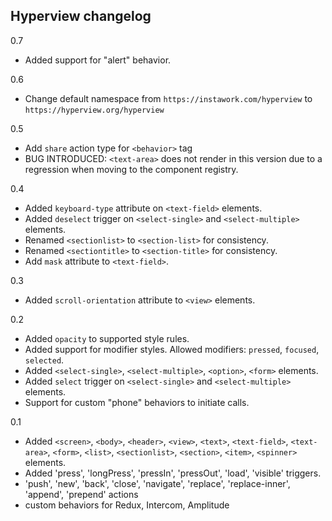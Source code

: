 ## Hyperview changelog

0.7
- Added support for "alert" behavior.

0.6
- Change default namespace from `https://instawork.com/hyperview` to `https://hyperview.org/hyperview`

0.5
- Add `share` action type for `<behavior>` tag
- BUG INTRODUCED: `<text-area>` does not render in this version due to a regression when moving to the component registry.

0.4
- Added `keyboard-type` attribute on `<text-field>` elements.
- Added `deselect` trigger on `<select-single>` and `<select-multiple>` elements.
- Renamed `<sectionlist>` to `<section-list>` for consistency.
- Renamed `<sectiontitle>` to `<section-title>` for consistency.
- Add `mask` attribute to `<text-field>`.

0.3
- Added `scroll-orientation` attribute to `<view>` elements.

0.2
- Added `opacity` to supported style rules.
- Added support for modifier styles. Allowed modifiers: `pressed`, `focused`, `selected`.
- Added `<select-single>`, `<select-multiple>`, `<option>`, `<form>` elements.
- Added `select` trigger on `<select-single>` and `<select-multiple>` elements.
- Support for custom "phone" behaviors to initiate calls.

0.1
- Added `<screen>`, `<body>`, `<header>`, `<view>`, `<text>`, `<text-field>`, `<text-area>`, `<form>`, `<list>`, `<sectionlist>`, `<section>`, `<item>`, `<spinner>` elements.
- Added 'press', 'longPress', 'pressIn', 'pressOut', 'load', 'visible' triggers.
- 'push', 'new', 'back', 'close', 'navigate', 'replace', 'replace-inner', 'append', 'prepend' actions
- custom behaviors for Redux, Intercom, Amplitude

